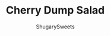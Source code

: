 ---
layout: ../../layouts/MarkdownPostLayout.astro
title: Cherry Dump Salad
author: ShugarySweets
pubDate: 2020-01-10
description: "A side dish for your next potluck or BBQ. Seriously, take your 4 ingredients, dump them in a bowl, and allow to set. Easy peasy Cherry Dump Salad."
image_url: https://www.shugarysweets.com/wp-content/uploads/2014/07/cherry-dump-salad-1.jpg
tags: ["Side Dishes","American"]
calories: 132
protein: 1
carbohydrates: 14
fats: 9
fiber: 0
ingredients: ["1 can (21 ounce) Cherry Pie filling","1 can (15 ounce) crushed pineapple (don't drain the juice)","1 can (14 ounce) sweetened condensed milk","12 ounce Cool Whip, thawed"]
serves: 12
time: "2 hours 5 minutes"
prepTime: "5 minutes"
instructions: ["Dump all ingredients into a large bowl.","Combine with a wooden spoon until ingredients are evenly blended.","Cover and refrigerate 2 hours or more. Serve and enjoy."]
nutrition: ["132 calories","14 grams carbohydrates","1 milligrams cholesterol","9 grams fat","0 grams fiber","1 grams protein","7 grams saturated fat","32 milligrams sodium","11 grams sugar","0 grams trans fat","1 grams unsaturated fat"]
---